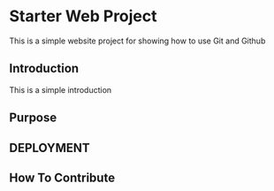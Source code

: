 # Starter Web Project

This is a simple website project for showing how to use Git and Github
## Introduction

This is a simple introduction

## Purpose

## DEPLOYMENT

## How To Contribute